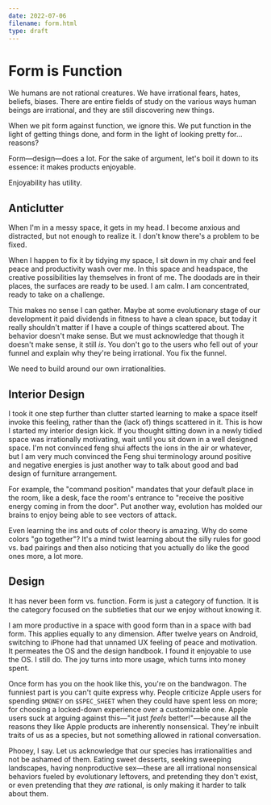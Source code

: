 ```yaml
---
date: 2022-07-06
filename: form.html
type: draft
---
```


# Form is Function

We humans are not rational creatures. We have irrational fears, hates, beliefs, biases. There are entire fields of study on the various ways human beings are irrational, and they are still discovering new things.

When we pit form against function, we ignore this. We put function in the light of getting things done, and form in the light of looking pretty for... reasons?

Form—design—does a lot. For the sake of argument, let's boil it down to its essence: it makes products enjoyable.

Enjoyability has utility.

## Anticlutter

When I'm in a messy space, it gets in my head. I become anxious and distracted, but not enough to realize it. I don't know there's a problem to be fixed.

When I happen to fix it by tidying my space, I sit down in my chair and feel peace and productivity wash over me. In this space and headspace, the creative possibilities lay themselves in front of me. The doodads are in their places, the surfaces are ready to be used. I am calm. I am concentrated, ready to take on a challenge.

This makes no sense I can gather. Maybe at some evolutionary stage of our development it paid dividends in fitness to have a clean space, but today it really shouldn't matter if I have a couple of things scattered about. The behavior doesn't make sense. But we must acknowledge that though it doesn't make sense, it still _is_. You don't go to the users who fell out of your funnel and explain why they're being irrational. You fix the funnel.

We need to build around our own irrationalities.

## Interior Design

I took it one step further than clutter started learning to make a space itself invoke this feeling, rather than the (lack of) things scattered in it. This is how I started my interior design kick. If you thought sitting down in a newly tidied space was irrationally motivating, wait until you sit down in a well designed space. I'm not convinced feng shui affects the ions in the air or whatever, but I am very much convinced the Feng shui terminology around positive and negative energies is just another way to talk about good and bad design of furniture arrangement.

For example, the "command position" mandates that your default place in the room, like a desk, face the room's entrance to "receive the positive energy coming in from the door". Put another way, evolution has molded our brains to enjoy being able to see vectors of attack.

 Even learning the ins and outs of color theory is amazing. Why do some colors "go together"? It's a mind twist learning about the silly rules for good vs. bad pairings and then also noticing that you actually do like the good ones more, a lot more.

## Design

It has never been form vs. function. Form is just a category of function. It is the category focused on the subtleties that our we enjoy without knowing it.

I am more productive in a space with good form than in a space with bad form. This applies equally to any dimension. After twelve years on Android, switching to iPhone had that unnamed UX feeling of peace and motivation. It permeates the OS and the design handbook. I found it enjoyable to use the OS. I still do. The joy turns into more usage, which turns into money spent.

Once form has you on the hook like this, you're on the bandwagon. The funniest part is you can't quite express why. People criticize Apple users for spending `$MONEY` on `$SPEC_SHEET` when they could have spent less on more; for choosing a locked-down experience over a customizable one. Apple users suck at arguing against this—"it just *feels* better!"—because all the reasons they like Apple products are inherently nonsensical. They're inbuilt traits of us as a species, but not something allowed in rational conversation.

Phooey, I say. Let us acknowledge that our species has irrationalities and not be ashamed of them. Eating sweet desserts, seeking sweeping landscapes, having nonproductive sex—these are all irrational nonsensical behaviors fueled by evolutionary leftovers, and pretending they don't exist, or even pretending that they _are_ rational, is only making it harder to talk about them.